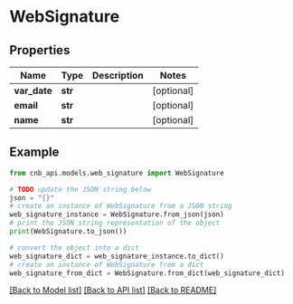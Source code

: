 # WebSignature


## Properties

Name | Type | Description | Notes
------------ | ------------- | ------------- | -------------
**var_date** | **str** |  | [optional] 
**email** | **str** |  | [optional] 
**name** | **str** |  | [optional] 

## Example

```python
from cnb_api.models.web_signature import WebSignature

# TODO update the JSON string below
json = "{}"
# create an instance of WebSignature from a JSON string
web_signature_instance = WebSignature.from_json(json)
# print the JSON string representation of the object
print(WebSignature.to_json())

# convert the object into a dict
web_signature_dict = web_signature_instance.to_dict()
# create an instance of WebSignature from a dict
web_signature_from_dict = WebSignature.from_dict(web_signature_dict)
```
[[Back to Model list]](../README.md#documentation-for-models) [[Back to API list]](../README.md#documentation-for-api-endpoints) [[Back to README]](../README.md)


